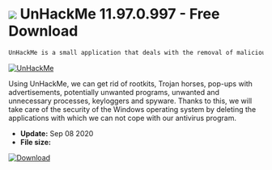 # ![](https://cdn.softexe.net/static/icon/1/unhackme-8446.jpg) UnHackMe 11.97.0.997 - Free Download

```sh
UnHackMe is a small application that deals with the removal of malicious software.
```
[![UnHackMe](https://gallery.dpcdn.pl/imgc/Tools/76524/g_-_420x350_1.5_-_x20170629155521_0.jpg)](https://softexe.net/win/security-privacy/other/unhackme:hddf.html)

Using UnHackMe, we can get rid of rootkits, Trojan horses, pop-ups with advertisements, potentially unwanted programs, unwanted and unnecessary processes, keyloggers and spyware. Thanks to this, we will take care of the security of the Windows operating system by deleting the applications with which we can not cope with our antivirus program.


- **Update:** Sep 08 2020
- **File size:** 

[![Download](https://cdn.softexe.net/static/img/download.png)](https://softexe.net/win/security-privacy/other/unhackme:hddf.html)

